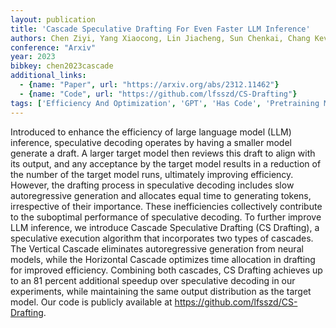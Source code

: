 ```yaml
---
layout: publication
title: 'Cascade Speculative Drafting For Even Faster LLM Inference'
authors: Chen Ziyi, Yang Xiaocong, Lin Jiacheng, Sun Chenkai, Chang Kevin Chen-chuan, Huang Jie
conference: "Arxiv"
year: 2023
bibkey: chen2023cascade
additional_links:
  - {name: "Paper", url: "https://arxiv.org/abs/2312.11462"}
  - {name: "Code", url: "https://github.com/lfsszd/CS-Drafting"}
tags: ['Efficiency And Optimization', 'GPT', 'Has Code', 'Pretraining Methods']
---
```

Introduced to enhance the efficiency of large language model (LLM) inference,
speculative decoding operates by having a smaller model generate a draft. A
larger target model then reviews this draft to align with its output, and any
acceptance by the target model results in a reduction of the number of the
target model runs, ultimately improving efficiency. However, the drafting
process in speculative decoding includes slow autoregressive generation and
allocates equal time to generating tokens, irrespective of their importance.
These inefficiencies collectively contribute to the suboptimal performance of
speculative decoding. To further improve LLM inference, we introduce Cascade
Speculative Drafting (CS Drafting), a speculative execution algorithm that
incorporates two types of cascades. The Vertical Cascade eliminates
autoregressive generation from neural models, while the Horizontal Cascade
optimizes time allocation in drafting for improved efficiency. Combining both
cascades, CS Drafting achieves up to an 81 percent additional speedup over
speculative decoding in our experiments, while maintaining the same output
distribution as the target model. Our code is publicly available at
https://github.com/lfsszd/CS-Drafting.
